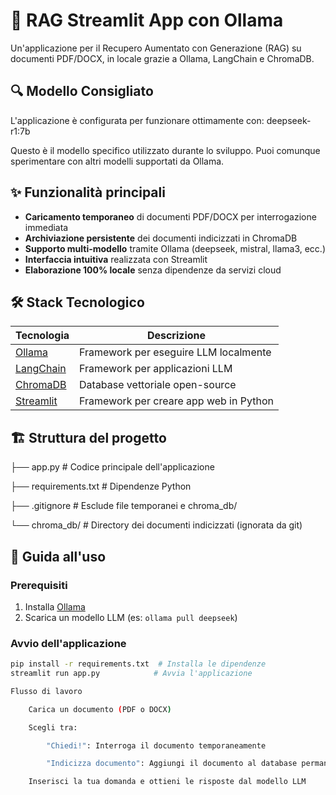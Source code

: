# 🚀 RAG Streamlit App con Ollama

Un'applicazione per il Recupero Aumentato con Generazione (RAG) su documenti PDF/DOCX, in locale grazie a Ollama, LangChain e ChromaDB.

## 🔍 Modello Consigliato
L'applicazione è configurata per funzionare ottimamente con:
deepseek-r1:7b

Questo è il modello specifico utilizzato durante lo sviluppo. Puoi comunque sperimentare con altri modelli supportati da Ollama.

## ✨ Funzionalità principali

- **Caricamento temporaneo** di documenti PDF/DOCX per interrogazione immediata
- **Archiviazione persistente** dei documenti indicizzati in ChromaDB
- **Supporto multi-modello** tramite Ollama (deepseek, mistral, llama3, ecc.)
- **Interfaccia intuitiva** realizzata con Streamlit
- **Elaborazione 100% locale** senza dipendenze da servizi cloud

## 🛠 Stack Tecnologico

| Tecnologia | Descrizione |
|------------|-------------|
| [Ollama](https://ollama.com/) | Framework per eseguire LLM localmente |
| [LangChain](https://www.langchain.com/) | Framework per applicazioni LLM |
| [ChromaDB](https://www.trychroma.com/) | Database vettoriale open-source |
| [Streamlit](https://streamlit.io/) | Framework per creare app web in Python |

## 🏗 Struttura del progetto

├── app.py # Codice principale dell'applicazione

├── requirements.txt # Dipendenze Python

├── .gitignore # Esclude file temporanei e chroma_db/

└── chroma_db/ # Directory dei documenti indicizzati (ignorata da git)


## 🚀 Guida all'uso

### Prerequisiti
1. Installa [Ollama](https://ollama.com/)
2. Scarica un modello LLM (es: `ollama pull deepseek`)

### Avvio dell'applicazione
```bash
pip install -r requirements.txt  # Installa le dipendenze
streamlit run app.py            # Avvia l'applicazione

Flusso di lavoro

    Carica un documento (PDF o DOCX)

    Scegli tra:

        "Chiedi!": Interroga il documento temporaneamente

        "Indicizza documento": Aggiungi il documento al database permanente

    Inserisci la tua domanda e ottieni le risposte dal modello LLM
